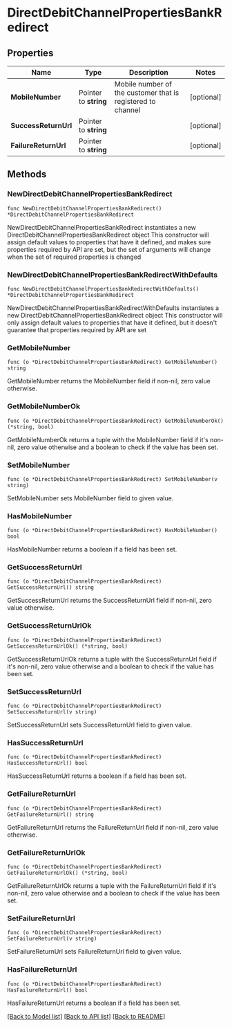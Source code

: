 # DirectDebitChannelPropertiesBankRedirect

## Properties

Name | Type | Description | Notes
------------ | ------------- | ------------- | -------------
**MobileNumber** | Pointer to **string** | Mobile number of the customer that is registered to channel | [optional] 
**SuccessReturnUrl** | Pointer to **string** |  | [optional] 
**FailureReturnUrl** | Pointer to **string** |  | [optional] 

## Methods

### NewDirectDebitChannelPropertiesBankRedirect

`func NewDirectDebitChannelPropertiesBankRedirect() *DirectDebitChannelPropertiesBankRedirect`

NewDirectDebitChannelPropertiesBankRedirect instantiates a new DirectDebitChannelPropertiesBankRedirect object
This constructor will assign default values to properties that have it defined,
and makes sure properties required by API are set, but the set of arguments
will change when the set of required properties is changed

### NewDirectDebitChannelPropertiesBankRedirectWithDefaults

`func NewDirectDebitChannelPropertiesBankRedirectWithDefaults() *DirectDebitChannelPropertiesBankRedirect`

NewDirectDebitChannelPropertiesBankRedirectWithDefaults instantiates a new DirectDebitChannelPropertiesBankRedirect object
This constructor will only assign default values to properties that have it defined,
but it doesn't guarantee that properties required by API are set

### GetMobileNumber

`func (o *DirectDebitChannelPropertiesBankRedirect) GetMobileNumber() string`

GetMobileNumber returns the MobileNumber field if non-nil, zero value otherwise.

### GetMobileNumberOk

`func (o *DirectDebitChannelPropertiesBankRedirect) GetMobileNumberOk() (*string, bool)`

GetMobileNumberOk returns a tuple with the MobileNumber field if it's non-nil, zero value otherwise
and a boolean to check if the value has been set.

### SetMobileNumber

`func (o *DirectDebitChannelPropertiesBankRedirect) SetMobileNumber(v string)`

SetMobileNumber sets MobileNumber field to given value.

### HasMobileNumber

`func (o *DirectDebitChannelPropertiesBankRedirect) HasMobileNumber() bool`

HasMobileNumber returns a boolean if a field has been set.

### GetSuccessReturnUrl

`func (o *DirectDebitChannelPropertiesBankRedirect) GetSuccessReturnUrl() string`

GetSuccessReturnUrl returns the SuccessReturnUrl field if non-nil, zero value otherwise.

### GetSuccessReturnUrlOk

`func (o *DirectDebitChannelPropertiesBankRedirect) GetSuccessReturnUrlOk() (*string, bool)`

GetSuccessReturnUrlOk returns a tuple with the SuccessReturnUrl field if it's non-nil, zero value otherwise
and a boolean to check if the value has been set.

### SetSuccessReturnUrl

`func (o *DirectDebitChannelPropertiesBankRedirect) SetSuccessReturnUrl(v string)`

SetSuccessReturnUrl sets SuccessReturnUrl field to given value.

### HasSuccessReturnUrl

`func (o *DirectDebitChannelPropertiesBankRedirect) HasSuccessReturnUrl() bool`

HasSuccessReturnUrl returns a boolean if a field has been set.

### GetFailureReturnUrl

`func (o *DirectDebitChannelPropertiesBankRedirect) GetFailureReturnUrl() string`

GetFailureReturnUrl returns the FailureReturnUrl field if non-nil, zero value otherwise.

### GetFailureReturnUrlOk

`func (o *DirectDebitChannelPropertiesBankRedirect) GetFailureReturnUrlOk() (*string, bool)`

GetFailureReturnUrlOk returns a tuple with the FailureReturnUrl field if it's non-nil, zero value otherwise
and a boolean to check if the value has been set.

### SetFailureReturnUrl

`func (o *DirectDebitChannelPropertiesBankRedirect) SetFailureReturnUrl(v string)`

SetFailureReturnUrl sets FailureReturnUrl field to given value.

### HasFailureReturnUrl

`func (o *DirectDebitChannelPropertiesBankRedirect) HasFailureReturnUrl() bool`

HasFailureReturnUrl returns a boolean if a field has been set.


[[Back to Model list]](../README.md#documentation-for-models) [[Back to API list]](../README.md#documentation-for-api-endpoints) [[Back to README]](../README.md)


